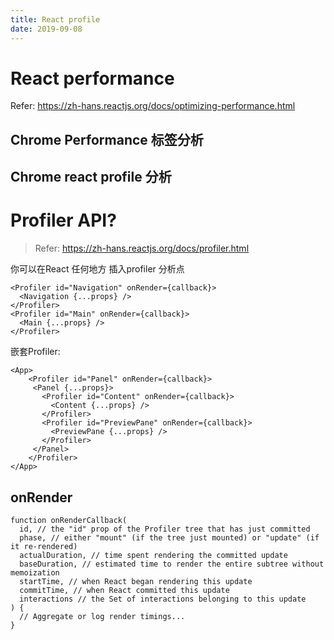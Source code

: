 ```yaml
---
title: React profile
date: 2019-09-08
---
```

# React performance
Refer: https://zh-hans.reactjs.org/docs/optimizing-performance.html

## Chrome Performance 标签分析
## Chrome react profile 分析

# Profiler API?
> Refer: https://zh-hans.reactjs.org/docs/profiler.html

你可以在React 任何地方 插入profiler 分析点

    <Profiler id="Navigation" onRender={callback}>
      <Navigation {...props} />
    </Profiler>
    <Profiler id="Main" onRender={callback}>
      <Main {...props} />
    </Profiler>

嵌套Profiler:

    <App>
        <Profiler id="Panel" onRender={callback}>
         <Panel {...props}>
           <Profiler id="Content" onRender={callback}>
             <Content {...props} />
           </Profiler>
           <Profiler id="PreviewPane" onRender={callback}>
             <PreviewPane {...props} />
           </Profiler>
         </Panel>
        </Profiler>
    </App>

## onRender
    function onRenderCallback(
      id, // the "id" prop of the Profiler tree that has just committed
      phase, // either "mount" (if the tree just mounted) or "update" (if it re-rendered)
      actualDuration, // time spent rendering the committed update
      baseDuration, // estimated time to render the entire subtree without memoization
      startTime, // when React began rendering this update
      commitTime, // when React committed this update
      interactions // the Set of interactions belonging to this update
    ) {
      // Aggregate or log render timings...
    }